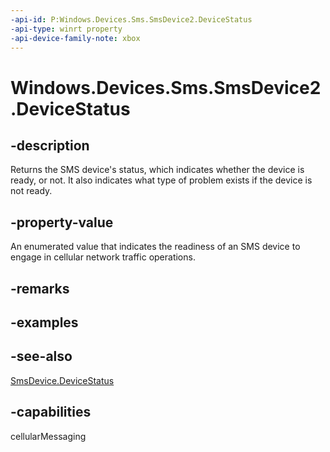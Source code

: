 ```yaml
---
-api-id: P:Windows.Devices.Sms.SmsDevice2.DeviceStatus
-api-type: winrt property
-api-device-family-note: xbox
---
```


<!-- Property syntax
public Windows.Devices.Sms.SmsDeviceStatus DeviceStatus { get; }
-->

# Windows.Devices.Sms.SmsDevice2.DeviceStatus

## -description
Returns the SMS device's status, which indicates whether the device is ready, or not. It also indicates what type of problem exists if the device is not ready.

## -property-value
An enumerated value that indicates the readiness of an SMS device to engage in cellular network traffic operations.

## -remarks

## -examples

## -see-also
[SmsDevice.DeviceStatus](smsdevice_devicestatus.md)

## -capabilities
cellularMessaging
